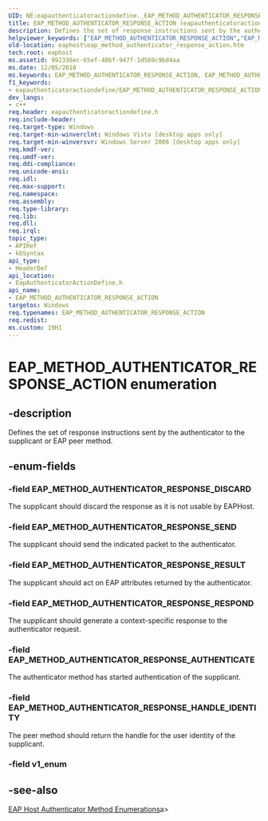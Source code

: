 ```yaml
---
UID: NE:eapauthenticatoractiondefine._EAP_METHOD_AUTHENTICATOR_RESPONSE_ACTION
title: EAP_METHOD_AUTHENTICATOR_RESPONSE_ACTION (eapauthenticatoractiondefine.h)
description: Defines the set of response instructions sent by the authenticator to the supplicant or EAP peer method.helpviewer_keywords: ["EAP_METHOD_AUTHENTICATOR_RESPONSE_ACTION","EAP_METHOD_AUTHENTICATOR_RESPONSE_ACTION enumeration [EAPHost]","EAP_METHOD_AUTHENTICATOR_RESPONSE_AUTHENTICATE","EAP_METHOD_AUTHENTICATOR_RESPONSE_DISCARD","EAP_METHOD_AUTHENTICATOR_RESPONSE_HANDLE_IDENTITY","EAP_METHOD_AUTHENTICATOR_RESPONSE_RESPOND","EAP_METHOD_AUTHENTICATOR_RESPONSE_RESULT","EAP_METHOD_AUTHENTICATOR_RESPONSE_SEND","eapauthenticatoractiondefine/EAP_METHOD_AUTHENTICATOR_RESPONSE_ACTION","eapauthenticatoractiondefine/EAP_METHOD_AUTHENTICATOR_RESPONSE_AUTHENTICATE","eapauthenticatoractiondefine/EAP_METHOD_AUTHENTICATOR_RESPONSE_DISCARD","eapauthenticatoractiondefine/EAP_METHOD_AUTHENTICATOR_RESPONSE_HANDLE_IDENTITY","eapauthenticatoractiondefine/EAP_METHOD_AUTHENTICATOR_RESPONSE_RESPOND","eapauthenticatoractiondefine/EAP_METHOD_AUTHENTICATOR_RESPONSE_RESULT","eapauthenticatoractiondefine/EAP_METHOD_AUTHENTICATOR_RESPONSE_SEND","eaphost.eap_method_authenticator_response_action"]
old-location: eaphost\eap_method_authenticator_response_action.htm
tech.root: eaphost
ms.assetid: 992336ec-65ef-48bf-947f-1d569c9bd4aa
ms.date: 12/05/2018
ms.keywords: EAP_METHOD_AUTHENTICATOR_RESPONSE_ACTION, EAP_METHOD_AUTHENTICATOR_RESPONSE_ACTION enumeration [EAPHost], EAP_METHOD_AUTHENTICATOR_RESPONSE_AUTHENTICATE, EAP_METHOD_AUTHENTICATOR_RESPONSE_DISCARD, EAP_METHOD_AUTHENTICATOR_RESPONSE_HANDLE_IDENTITY, EAP_METHOD_AUTHENTICATOR_RESPONSE_RESPOND, EAP_METHOD_AUTHENTICATOR_RESPONSE_RESULT, EAP_METHOD_AUTHENTICATOR_RESPONSE_SEND, eapauthenticatoractiondefine/EAP_METHOD_AUTHENTICATOR_RESPONSE_ACTION, eapauthenticatoractiondefine/EAP_METHOD_AUTHENTICATOR_RESPONSE_AUTHENTICATE, eapauthenticatoractiondefine/EAP_METHOD_AUTHENTICATOR_RESPONSE_DISCARD, eapauthenticatoractiondefine/EAP_METHOD_AUTHENTICATOR_RESPONSE_HANDLE_IDENTITY, eapauthenticatoractiondefine/EAP_METHOD_AUTHENTICATOR_RESPONSE_RESPOND, eapauthenticatoractiondefine/EAP_METHOD_AUTHENTICATOR_RESPONSE_RESULT, eapauthenticatoractiondefine/EAP_METHOD_AUTHENTICATOR_RESPONSE_SEND, eaphost.eap_method_authenticator_response_action
f1_keywords:
- eapauthenticatoractiondefine/EAP_METHOD_AUTHENTICATOR_RESPONSE_ACTION
dev_langs:
- c++
req.header: eapauthenticatoractiondefine.h
req.include-header: 
req.target-type: Windows
req.target-min-winverclnt: Windows Vista [desktop apps only]
req.target-min-winversvr: Windows Server 2008 [desktop apps only]
req.kmdf-ver: 
req.umdf-ver: 
req.ddi-compliance: 
req.unicode-ansi: 
req.idl: 
req.max-support: 
req.namespace: 
req.assembly: 
req.type-library: 
req.lib: 
req.dll: 
req.irql: 
topic_type:
- APIRef
- kbSyntax
api_type:
- HeaderDef
api_location:
- EapAuthenticatorActionDefine.h
api_name:
- EAP_METHOD_AUTHENTICATOR_RESPONSE_ACTION
targetos: Windows
req.typenames: EAP_METHOD_AUTHENTICATOR_RESPONSE_ACTION
req.redist: 
ms.custom: 19H1
---
```


# EAP_METHOD_AUTHENTICATOR_RESPONSE_ACTION enumeration


## -description


Defines the set of response instructions sent by the  authenticator to the supplicant or EAP peer method.


## -enum-fields




### -field EAP_METHOD_AUTHENTICATOR_RESPONSE_DISCARD

The supplicant should discard the response as it is not usable by EAPHost.


### -field EAP_METHOD_AUTHENTICATOR_RESPONSE_SEND

The supplicant should send the indicated packet to the authenticator.


### -field EAP_METHOD_AUTHENTICATOR_RESPONSE_RESULT

The supplicant should act on EAP attributes returned by the authenticator.


### -field EAP_METHOD_AUTHENTICATOR_RESPONSE_RESPOND

The supplicant should generate a  context-specific response to the authenticator request.


### -field EAP_METHOD_AUTHENTICATOR_RESPONSE_AUTHENTICATE

The authenticator method has started authentication of the supplicant.


### -field EAP_METHOD_AUTHENTICATOR_RESPONSE_HANDLE_IDENTITY

The peer method should return the handle for the user identity of the supplicant.


### -field v1_enum




## -see-also




[EAP Host Authenticator Method Enumerations](https://docs.microsoft.com/windows/win32/eaphost/eap-host-authenticator-method-enumerations)a>
 

 

